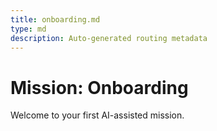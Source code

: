 ```yaml
---
title: onboarding.md
type: md
description: Auto-generated routing metadata
---
```


# Mission: Onboarding
Welcome to your first AI-assisted mission.

<!-- linked feature: memory bank -->
<!-- linked feature: pipelines -->
<!-- linked feature: agents -->